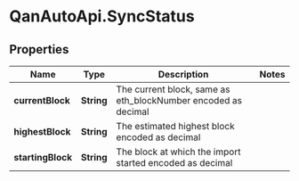 # QanAutoApi.SyncStatus

## Properties

Name | Type | Description | Notes
------------ | ------------- | ------------- | -------------
**currentBlock** | **String** | The current block, same as eth_blockNumber encoded as decimal | 
**highestBlock** | **String** | The estimated highest block encoded as decimal | 
**startingBlock** | **String** | The block at which the import started encoded as decimal | 


